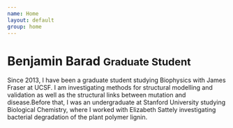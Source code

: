```yaml
---
name: Home
layout: default
group: home
---
```


<h1 class="text-center">Benjamin Barad <small> Graduate Student </small></h1>

Since 2013, I have been a graduate student studying Biophysics with James Fraser 
at UCSF. I am investigating methods for structural modelling and validation as 
well as the structural links between mutation and disease.Before that, I was an 
undergraduate at Stanford University studying Biological Chemistry, where I 
worked with Elizabeth Sattely investigating bacterial degradation of the plant 
polymer lignin. 